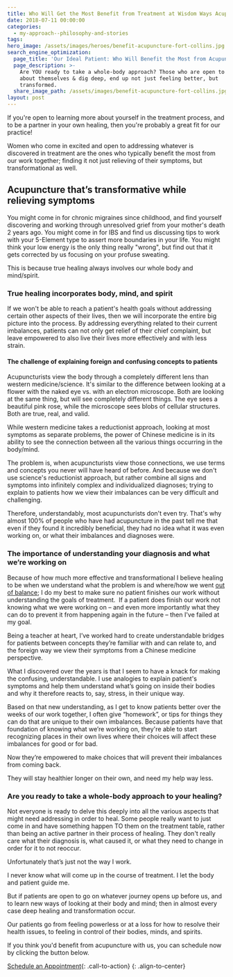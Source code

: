 ```yaml
---
title: Who Will Get the Most Benefit from Treatment at Wisdom Ways Acupuncture
date: 2018-07-11 00:00:00
categories:
  - my-approach--philosophy-and-stories
tags:
hero_image: /assets/images/heroes/benefit-acupuncture-fort-collins.jpg
search_engine_optimization:
  page_title: 'Our Ideal Patient: Who Will Benefit the Most from Acupuncture with Us'
  page_description: >-
    Are YOU ready to take a whole-body approach? Those who are open to learn
    about themselves & dig deep, end up not just feeling better, but
    transformed.
  share_image_path: /assets/images/benefit-acupuncture-fort-collins.jpg
layout: post
---
```


If you're open to learning more about yourself in the treatment process, and to be a partner in your own healing, then you're probably a great fit for our practice!

Women who come in excited and open to addressing whatever is discovered in treatment are the ones who typically benefit the most from our work together; finding it not just relieving of their symptoms, but transformational as well.

## Acupuncture that’s transformative while relieving symptoms

You might come in for chronic migraines since childhood, and find yourself discovering and working through unresolved grief from your mother's death 2 years ago. You might come in for IBS and find us discussing tips to work with your 5-Element type to assert more boundaries in your life. You might think your low energy is the only thing really "wrong", but find out that it gets corrected by us focusing on your profuse sweating.

This is because true healing always involves our whole body and mind/spirit.

### True healing incorporates body, mind, and spirit

If we won't be able to reach a patient's health goals without addressing certain other aspects of their lives, then we will incorporate the entire big picture into the process. By addressing everything related to their current imbalances, patients can not only get relief of their chief complaint, but leave empowered to also live their lives more effectively and with less strain.

#### The challenge of explaining foreign and confusing concepts to patients

Acupuncturists view the body through a completely different lens than western medicine/science. It's similar to the difference between looking at a flower with the naked eye vs. with an electron microscope. Both are looking at the same thing, but will see completely different things. The eye sees a beautiful pink rose, while the microscope sees blobs of cellular structures. Both are true, real, and valid.

While western medicine takes a reductionist approach, looking at most symptoms as separate problems, the power of Chinese medicine is in its ability to see the connection between all the various things occurring in the body/mind.

The problem is, when acupuncturists view those connections, we use terms and concepts you never will have heard of before. And because we don't use science's reductionist approach, but rather combine all signs and symptoms into infinitely complex and individualized diagnoses; trying to explain to patients how we view their imbalances can be very difficult and challenging.

Therefore, understandably, most acupuncturists don't even try. That's why almost 100% of people who have had acupuncture in the past tell me that even if they found it incredibly beneficial, they had no idea what it was even working on, or what their imbalances and diagnoses were.

### The importance of understanding your diagnosis and what we’re working on

Because of how much more effective and transformational I believe healing to be when we understand what the problem is and where/how we went [out of balance](/2018/06/30/what-does-balance-actually-mean-in-the-acupuncture-clinic-how-to-know-if-youre-balanced-and-how-we-get-you-back-to-balance/); I do my best to make sure no patient finishes our work without understanding the goals of treatment.&nbsp; If a patient does finish our work not knowing what we were working on – and even more importantly what they can do to prevent it from happening again in the future – then I've failed at my goal.

Being a teacher at heart, I’ve worked hard to create understandable bridges for patients between concepts they’re familiar with and can relate to, and the foreign way we view their symptoms from a Chinese medicine perspective.

What I discovered over the years is that I seem to have a knack for making the confusing, understandable. I use analogies to explain patient's symptoms and help them understand what’s going on inside their bodies and why it therefore reacts to, say, stress, in their unique way.

Based on that new understanding, as I get to know patients better over the weeks of our work together, I often give “homework”, or tips for things they can do that are unique to their own imbalances. Because patients have that foundation of knowing what we’re working on, they're able to start recognizing places in their own lives where their choices will affect these imbalances for good or for bad.

Now they’re empowered to make choices that will prevent their imbalances from coming back.

They will stay healthier longer on their own, and need my help way less.

### Are you ready to take a whole-body approach to your healing?

Not everyone is ready to delve this deeply into all the various aspects that might need addressing in order to heal. Some people really want to just come in and have something happen TO them on the treatment table, rather than being an active partner in their process of healing. They don't really care what their diagnosis is, what caused it, or what they need to change in order for it to not reoccur.

Unfortunately that’s just not the way I work.

I never know what will come up in the course of treatment. I let the body and patient guide me.

But if patients are open to go on whatever journey opens up before us, and to learn new ways of looking at their body and mind; then in almost every case deep healing and transformation occur.

Our patients go from feeling powerless or at a loss for how to resolve their health issues, to feeling in control of their bodies, minds, and spirits.

If you think you'd benefit from acupuncture with us, you can schedule now by clicking the button below.

[Schedule an Appointment](/make-an-appointment/){: .call-to-action}
{: .align-to-center}